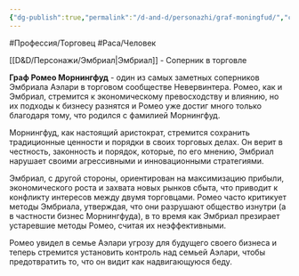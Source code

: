 ```yaml
---
{"dg-publish":true,"permalink":"/d-and-d/personazhi/graf-moningfud/","created":"2024-02-19T19:15:28.837+03:00","updated":"2023-12-26T14:50:56.240+03:00"}
---
```


#Профессия/Торговец #Раса/Человек 

[[D&D/Персонажи/Эмбриал\|Эмбриал]] - Соперник в торговле

**Граф Ромео Морнингфуд** - один из самых заметных соперников Эмбриала Аэлари в торговом сообществе Невервинтера. Ромео, как и Эмбриал, стремится к экономическому превосходству и влиянию, но их подходы к бизнесу разнятся и Ромео уже достиг много только благодаря тому, что родился с фамилией Морнингфуд.

Морнингфуд, как настоящий аристократ, стремится сохранить традиционные ценности и порядки в своих торговых делах. Он верит в честность, законность и порядок, которые, по его мнению, Эмбриал нарушает своими агрессивными и инновационными стратегиями.

Эмбриал, с другой стороны, ориентирован на максимизацию прибыли, экономического роста и захвата новых рынков сбыта, что приводит к конфликту интересов между двумя торговцами. Ромео часто критикует методы Эмбриала, утверждая, что они разрушают общество изнутри (а в частности бизнес Морнингфуда), в то время как Эмбриал презирает устаревшие методы Ромео, считая их неэффективными. 

Ромео увидел в семье Аэлари угрозу для будущего своего бизнеса и теперь стремится установить контроль над семьей Аэлари, чтобы предотвратить то, что он видит как надвигающуюся беду.